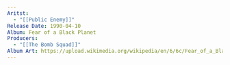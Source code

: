 ```yaml
---
Aritst:
  - "[[Public Enemy]]"
Release Date: 1990-04-10
Album: Fear of a Black Planet
Producers:
  - "[[The Bomb Squad]]"
Album Art: https://upload.wikimedia.org/wikipedia/en/6/6c/Fear_of_a_Black_Planet.jpg
---
```

